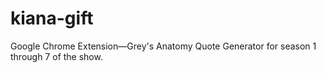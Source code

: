 # kiana-gift
Google Chrome Extension—Grey's Anatomy Quote Generator for season 1 through 7 of the show. 
